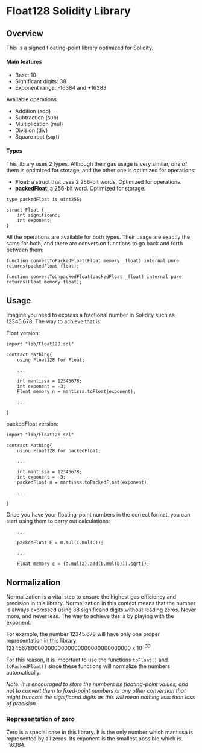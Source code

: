 # Float128 Solidity Library

## Overview

This is a signed floating-point library optimized for Solidity.

#### Main features

- Base: 10
- Significant digits: 38
- Exponent range: -16384 and +16383

Available operations:

- Addition (add)
- Subtraction (sub)
- Multiplication (mul)
- Division (div)
- Square root (sqrt)

#### Types

This library uses 2 types. Although their gas usage is very similar, one of them is optimized for storage, and the other one is optimized for operations:

- **Float**: a struct that uses 2 256-bit words. Optimized for operations.
- **packedFloat**: a 256-bit word. Optimized for storage.

```Solidity
type packedFloat is uint256;

struct Float {
    int significand;
    int exponent;
}
```

All the operations are available for both types. Their usage are exactly the same for both, and there are conversion functions to go back and forth between them:

```Solidity
function convertToPackedFloat(Float memory _float) internal pure returns(packedFloat float);

function convertToUnpackedFloat(packedFloat _float) internal pure returns(Float memory float);
```

## Usage

Imagine you need to express a fractional number in Solidity such as 12345.678. The way to achieve that is:

Float version:

```Solidity
import "lib/Float128.sol"

contract Mathing{
    using Float128 for Float;

    ...

    int mantissa = 12345678;
    int exponent = -3;
    Float memory n = mantissa.toFloat(exponent);

    ...

}

```

packedFloat version:

```Solidity
import "lib/Float128.sol"

contract Mathing{
    using Float128 for packedFloat;

    ...

    int mantissa = 12345678;
    int exponent = -3;
    packedFloat n = mantissa.toPackedFloat(exponent);

    ...

}
```

Once you have your floating-point numbers in the correct format, you can start using them to carry out calculations:

```Solidity
    ...

    packedFloat E = m.mul(C.mul(C));

    ...

    Float memory c = (a.mul(a).add(b.mul(b))).sqrt();
```

## Normalization

Normalization is a vital step to ensure the highest gas efficiency and precision in this library. Normalization in this context means that the number is always expressed using 38 significand digits without leading zeros. Never more, and never less. The way to achieve this is by playing with the exponent.

For example, the number 12345.678 will have only one proper representation in this library: 12345678000000000000000000000000000000 x $10^{-33}$

For this reason, it is important to use the functions `toFloat()` and `toPackedFloat()` since these functions will normalize the numbers automatically.

_Note: It is encouraged to store the numbers as floating-point values, and not to convert them to fixed-point numbers or any other conversion that might truncate the significand digits as this will mean nothing less than loss of precision._

### Representation of zero

Zero is a special case in this library. It is the only number which mantissa is represented by all zeros. Its exponent is the smallest possible which is -16384.
